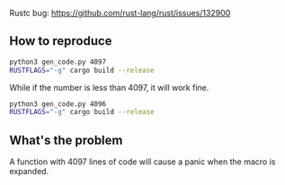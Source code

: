Rustc bug: https://github.com/rust-lang/rust/issues/132900

## How to reproduce

```bash
python3 gen_code.py 4097
RUSTFLAGS="-g" cargo build --release
```

While if the number is less than 4097, it will work fine.
```bash
python3 gen_code.py 4096
RUSTFLAGS="-g" cargo build --release
```


## What's the problem

A function with 4097 lines of code will cause a panic when the macro is expanded.
